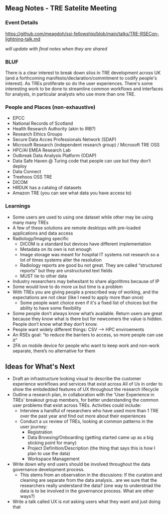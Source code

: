 
## Meag Notes - TRE Satelite Meeting
### Event Details
https://github.com/meagdoh/ssi-fellowship/blob/main/talks/TRE-RSECon-lightning-talk.md </br>

_will update with final notes when they are shared_

### BLUF
There is a clear interest to break down silos in TRE development across UK (and a forthcoming manifesto/declaration/commitment to codify people's interest). As TREs proliferate so do the user experiences. There's some interesting work to be done to streamline common workflows and interfaces for analysts, in particular analysts who use more than one TRE.

### People and Places (non-exhaustive)
  - EPCC
  - National Records of Scotland
  - Health Research Authority (akin to IRB?)
  - Research Ethics Groups
  - Secure Data Acces Professionals Network (SDAP)
  - Microsoft Research (independent research group) / Microsoft TRE OSS
  - HPC/AI EMEA Research Lab
  - Outbreak Data Analysis Platform (ODAP) 
  - Data Safe Haven @ Turing code that people can use but they don’t deploy
  - Data Connect
  - Treehoos OSS TRE 
  - DICOM
  - HRDUK has a catalog of datasets
  - Amazon TRE (you can see what data you have access to)

### Learnings
  - Some users are used to using one dataset while other may be using many many TREs
  - A few of these solutions are remote desktops with pre-loaded applications and data access 
  - Radiology/Imaging specific
      - DICOM is a standard but devices have different implementation
      - Metadata on its own is not enough
      - Image storage was meant for hospital IT systems not research so a lot of times systems alter the resolution
      - Radiology reports are good bu not great. They are called “structured reports” but they are unstructured text fields
      - MUST tie to other data
  - Industry researchers may behesitant to share algorithms because of IP
  - Some would love to do more ux but time is a problem
  - With TREs you are giving people a prescribed way of working, and the expectations are not clear (like I need to apply more than once)
     - Some people want choice even if it's a fixed list of choices but the ability to have some flexibility
  - Some people don’t always know what’s available. Return users are great because they know what is there but for newcomers the value is hidden. People don’t know what they don’t know. 
  - People want widely different things: CSV —> HPC enviroements
  - An RSEs goal: “to reduce the barriers to access, so more people can use it” 
  - 2FA on mobile device for people who want to keep work and non-work separate, there’s no alternative for them


## Ideas for What's Next
-  Draft an infrastructure looking visual to describe the customer experience workflows and services that exist across All of Us in order to show the embdedded features of UX throughout the research lifecycle
-  Outline a research plan, in collaboration with the 'User Experience in TREs' breakout group members, for better understanding the common user problems that exist across TREs. Activities could include:
   -  Interview a handful of researchers who have used more than 1 TRE over the past year and find out more about their experiences
   -  Conduct a ux review of TREs, looking at common patterns in the user journey:
        - Registration
        - Data Browsing/Onboarding (getting started came up as a big sticking point for many)
        - Project Definition/Description (the thing that says this is how I plan to use the data)
        - Workspace Management
- Write down why end users should be involved throughout the data governance development process. 
  - This stems from an observation in the discusions: If the curation and cleaning are separate from the data analysis.. are we sure that the researchers really understand the data? (one way to understnad the data is to be involved in the governance process. What are other ways?)
- Write a talk called UX is *not* asking users what they want and just doing that
   
